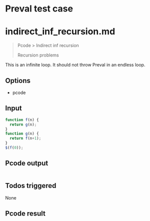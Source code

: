 # Preval test case

# indirect_inf_recursion.md

> Pcode > Indirect inf recursion
>
> Recursion problems

This is an infinite loop. It should not throw Preval in an endless loop.

## Options

- pcode

## Input

`````js filename=intro
function f(n) {
  return g(n);
}
function g(n) {
  return f(n+1);
}
$(f(0));
`````


## Pcode output


`````fileintro

`````




## Todos triggered


None


## Pcode result


